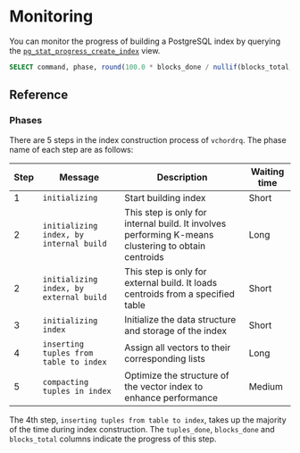 # Monitoring

You can monitor the progress of building a PostgreSQL index by querying the [`pg_stat_progress_create_index`](https://www.postgresql.org/docs/current/progress-reporting.html#CREATE-INDEX-PROGRESS-REPORTING) view.

```SQL
SELECT command, phase, round(100.0 * blocks_done / nullif(blocks_total, 0), 1) AS "%" FROM pg_stat_progress_create_index;
```

## Reference

### Phases <badge type="info" text="vchordrq" />

There are 5 steps in the index construction process of `vchordrq`. The phase name of each step are as follows:

| Step | Message                                 | Description                                                                                         | Waiting time |
| ---- | --------------------------------------- | --------------------------------------------------------------------------------------------------- | ------------ |
| 1    | `initializing`                          | Start building index                                                                                | Short        |
| 2    | `initializing index, by internal build` | This step is only for internal build. It involves performing K-means clustering to obtain centroids | Long         |
| 2    | `initializing index, by external build` | This step is only for external build. It loads centroids from a specified table                     | Short        |
| 3    | `initializing index`                    | Initialize the data structure and storage of the index                                              | Short        |
| 4    | `inserting tuples from table to index`  | Assign all vectors to their corresponding lists                                                     | Long         |
| 5    | `compacting tuples in index`            | Optimize the structure of the vector index to enhance performance                                   | Medium       |

The 4th step, `inserting tuples from table to index`, takes up the majority of the time during index construction. The `tuples_done`, `blocks_done` and `blocks_total` columns indicate the progress of this step.
